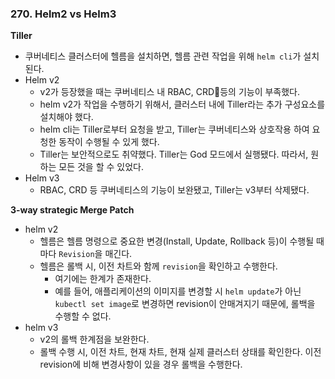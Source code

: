 ### 270. Helm2 vs Helm3
**Tiller**
 - 쿠버네티스 클러스터에 헬름을 설치하면, 헬름 관련 작업을 위해 `helm cli`가 설치된다.
 - Helm v2
	 - v2가 등장했을 때는 쿠버네티스 내 RBAC, CRD등의 기능이 부족했다.
	 - helm v2가 작업을 수행하기 위해서, 클러스터 내에 Tiller라는 추가 구성요소를 설치해야 했다.
	 - helm cli는 Tiller로부터 요청을 받고, Tiller는 쿠버네티스와 상호작용 하여 요청한 동작이 수행될 수 있게 했다.
	- Tiller는 보안적으로도 취약했다. Tiller는 God 모드에서 실행됐다. 따라서, 원하는 모든 것을 할 수 있었다. 
- Helm v3
	- RBAC, CRD 등 쿠버네티스의 기능이 보완됐고, Tiller는 v3부터 삭제됐다.

**3-way strategic Merge Patch**
- helm v2
	- 헬름은 헬름 명령으로 중요한 변경(Install, Update, Rollback 등)이 수행될 때마다 `Revision`을 매긴다.
	- 헬름은 롤백 시, 이전 차트와 함께 `revision`을 확인하고 수행한다.
		- 여기에는 한계가 존재한다.
		- 예를 들어, 애플리케이션의 이미지를 변경할 시 `helm update`가 아닌 `kubectl set image`로 변경하면 revision이 안매겨지기 때문에, 롤백을 수행할 수 없다.
- helm v3
	- v2의 롤백 한계점을 보완한다.
	- 롤백 수행 시, 이전 차트, 현재 차트, 현재 실제 클러스터 상태를 확인한다. 이전 revision에 비해 변경사항이 있을 경우 롤백을 수행한다.